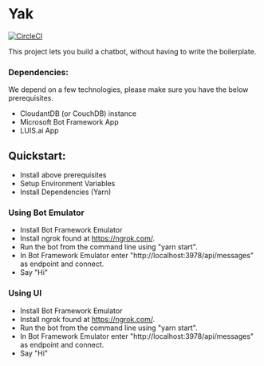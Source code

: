 # Yak

[![CircleCI](https://circleci.com/gh/Capgemini-AIE/yak.svg?style=svg&circle-token=0708550252d95317487062bb62014c79e4eb9ff9)](https://circleci.com/gh/Capgemini-AIE/yak) 

This project lets you build a chatbot, without having to write the boilerplate.

### Dependencies:

We depend on a few technologies, please make sure you have the below prerequisites.

  * CloudantDB (or CouchDB) instance
  * Microsoft Bot Framework App
  * LUIS.ai App

## Quickstart:

  * Install above prerequisites
  * Setup Environment Variables
  * Install Dependencies (Yarn)

### Using Bot Emulator

  * Install Bot Framework Emulator
  * Install ngrok found at https://ngrok.com/.
  * Run the bot from the command line using "yarn start".
  * In Bot Framework Emulator enter "http://localhost:3978/api/messages" as endpoint and connect.
  * Say "Hi"
  
### Using UI

  * Install Bot Framework Emulator
  * Install ngrok found at https://ngrok.com/.
  * Run the bot from the command line using "yarn start".
  * In Bot Framework Emulator enter "http://localhost:3978/api/messages" as endpoint and connect.
  * Say "Hi"


